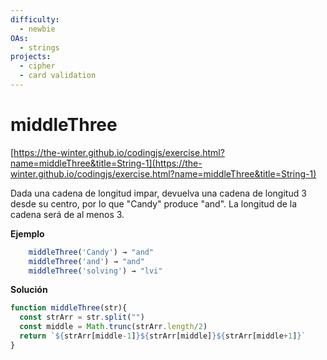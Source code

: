 ```yaml
---
difficulty:
  - newbie
OAs:
  - strings
projects:
  - cipher
  - card validation
---
```


# middleThree

[https://the-winter.github.io/codingjs/exercise.html?name=middleThree&title=String-1](https://the-winter.github.io/codingjs/exercise.html?name=middleThree&title=String-1)

Dada una cadena de longitud impar, devuelva una cadena de longitud 3
desde su centro, por lo que "Candy" produce "and". La longitud de la
cadena será de al menos 3.

__Ejemplo__

```js
    middleThree('Candy') → "and"
    middleThree('and') → "and"
    middleThree('solving') → "lvi"
```
__Solución__
```js
function middleThree(str){
  const strArr = str.split("")
  const middle = Math.trunc(strArr.length/2)
  return `${strArr[middle-1]}${strArr[middle]}${strArr[middle+1]}` 
}
```
